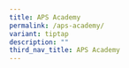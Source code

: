 ```yaml
---
title: APS Academy
permalink: /aps-academy/
variant: tiptap
description: ""
third_nav_title: APS Academy
---
```

